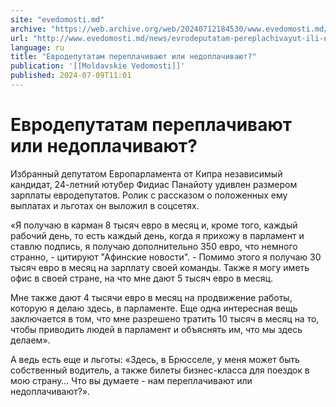 ```yaml
---
site: "evedomosti.md"
archive: "https://web.archive.org/web/20240712184530/www.evedomosti.md/news/evrodeputatam-pereplachivayut-ili-nedoplachivayut"
url: "http://www.evedomosti.md/news/evrodeputatam-pereplachivayut-ili-nedoplachivayut"
language: ru
title: "Евродепутатам переплачивают или недоплачивают?"
publication: '[[Moldavskie Vedomosti]]'
published: 2024-07-09T11:01
---
```


# Евродепутатам переплачивают или недоплачивают?

Избранный депутатом Европарламента от Кипра независимый кандидат, 24-летний ютубер Фидиас Панайоту удивлен размером зарплаты евродепутатов. Ролик с рассказом о положенных ему выплатах и льготах он выложил в соцсетях.

«Я получаю в карман 8 тысяч евро в месяц и, кроме того, каждый рабочий день, то есть каждый день, когда я прихожу в парламент и ставлю подпись, я получаю дополнительно 350 евро, что немного странно, - цитируют "Афинские новости". - Помимо этого я получаю 30 тысяч евро в месяц на зарплату своей команды. Также я могу иметь офис в своей стране, на что мне дают 5 тысяч евро в месяц.

Мне также дают 4 тысячи евро в месяц на продвижение работы, которую я делаю здесь, в парламенте. Еще одна интересная вещь заключается в том, что мне разрешено тратить 10 тысяч в месяц на то, чтобы приводить людей в парламент и объяснять им, что мы здесь делаем».

А ведь есть еще и льготы: «Здесь, в Брюсселе, у меня может быть собственный водитель, а также билеты бизнес-класса для поездок в мою страну… Что вы думаете - нам переплачивают или недоплачивают?».